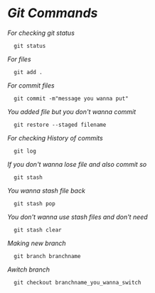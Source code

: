
# *Git Commands*

*For checking git status*

```http
  git status
```


*For files*

```http
  git add .
```

*For commit files*

```http
  git commit -m"message you wanna put"
```


*You added file but you don't wanna commit*

```http
  git restore --staged filename
```

*For checking History of commits*

```http
  git log
```

*If you don't wanna lose file and also commit so*

```http
  git stash
```

*You wanna stash file back*

```http
  git stash pop
```

*You don't wanna use stash files and don't need*

```http
  git stash clear
```

*Making new branch*

```http
  git branch branchname
```

*Awitch branch*

```http
  git checkout branchname_you_wanna_switch
```

